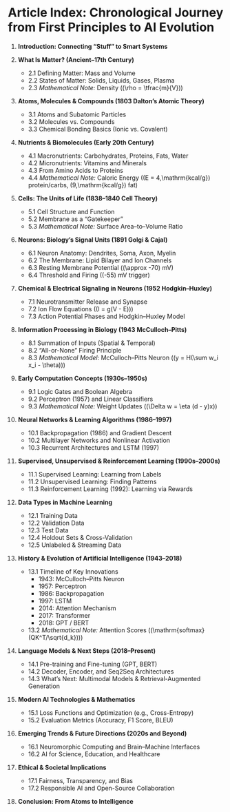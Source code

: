 # Article Index: Chronological Journey from First Principles to AI Evolution

1. **Introduction: Connecting “Stuff” to Smart Systems**

2. **What Is Matter? (Ancient–17th Century)**

   - 2.1 Defining Matter: Mass and Volume
   - 2.2 States of Matter: Solids, Liquids, Gases, Plasma
   - 2.3 _Mathematical Note:_ Density (\(\rho = \tfrac{m}{V}\))

3. **Atoms, Molecules & Compounds (1803 Dalton’s Atomic Theory)**

   - 3.1 Atoms and Subatomic Particles
   - 3.2 Molecules vs. Compounds
   - 3.3 Chemical Bonding Basics (Ionic vs. Covalent)

4. **Nutrients & Biomolecules (Early 20th Century)**

   - 4.1 Macronutrients: Carbohydrates, Proteins, Fats, Water
   - 4.2 Micronutrients: Vitamins and Minerals
   - 4.3 From Amino Acids to Proteins
   - 4.4 _Mathematical Note:_ Caloric Energy (\(E = 4\,\mathrm{kcal/g}\) protein/carbs, \(9\,\mathrm{kcal/g}\) fat)

5. **Cells: The Units of Life (1838–1840 Cell Theory)**

   - 5.1 Cell Structure and Function
   - 5.2 Membrane as a “Gatekeeper”
   - 5.3 _Mathematical Note:_ Surface Area–to–Volume Ratio

6. **Neurons: Biology’s Signal Units (1891 Golgi & Cajal)**

   - 6.1 Neuron Anatomy: Dendrites, Soma, Axon, Myelin
   - 6.2 The Membrane: Lipid Bilayer and Ion Channels
   - 6.3 Resting Membrane Potential (\(\approx -70\) mV)
   - 6.4 Threshold and Firing (\(-55\) mV trigger)

7. **Chemical & Electrical Signaling in Neurons (1952 Hodgkin–Huxley)**

   - 7.1 Neurotransmitter Release and Synapse
   - 7.2 Ion Flow Equations (\(I = g(V - E)\))
   - 7.3 Action Potential Phases and Hodgkin–Huxley Model

8. **Information Processing in Biology (1943 McCulloch–Pitts)**

   - 8.1 Summation of Inputs (Spatial & Temporal)
   - 8.2 “All-or-None” Firing Principle
   - 8.3 _Mathematical Model:_ McCulloch–Pitts Neuron (\(y = H(\sum w_i x_i - \theta)\))

9. **Early Computation Concepts (1930s–1950s)**

   - 9.1 Logic Gates and Boolean Algebra
   - 9.2 Perceptron (1957) and Linear Classifiers
   - 9.3 _Mathematical Note:_ Weight Updates (\(\Delta w = \eta (d - y)x\))

10. **Neural Networks & Learning Algorithms (1986–1997)**

    - 10.1 Backpropagation (1986) and Gradient Descent
    - 10.2 Multilayer Networks and Nonlinear Activation
    - 10.3 Recurrent Architectures and LSTM (1997)

11. **Supervised, Unsupervised & Reinforcement Learning (1990s–2000s)**

    - 11.1 Supervised Learning: Learning from Labels
    - 11.2 Unsupervised Learning: Finding Patterns
    - 11.3 Reinforcement Learning (1992): Learning via Rewards

12. **Data Types in Machine Learning**

    - 12.1 Training Data
    - 12.2 Validation Data
    - 12.3 Test Data
    - 12.4 Holdout Sets & Cross-Validation
    - 12.5 Unlabeled & Streaming Data

13. **History & Evolution of Artificial Intelligence (1943–2018)**

    - 13.1 Timeline of Key Innovations
      - 1943: McCulloch–Pitts Neuron
      - 1957: Perceptron
      - 1986: Backpropagation
      - 1997: LSTM
      - 2014: Attention Mechanism
      - 2017: Transformer
      - 2018: GPT / BERT
    - 13.2 _Mathematical Note:_ Attention Scores (\(\mathrm{softmax}(QK^T/\sqrt{d_k})\))

14. **Language Models & Next Steps (2018–Present)**

    - 14.1 Pre-training and Fine-tuning (GPT, BERT)
    - 14.2 Decoder, Encoder, and Seq2Seq Architectures
    - 14.3 What’s Next: Multimodal Models & Retrieval-Augmented Generation

15. **Modern AI Technologies & Mathematics**

    - 15.1 Loss Functions and Optimization (e.g., Cross-Entropy)
    - 15.2 Evaluation Metrics (Accuracy, F1 Score, BLEU)

16. **Emerging Trends & Future Directions (2020s and Beyond)**

    - 16.1 Neuromorphic Computing and Brain–Machine Interfaces
    - 16.2 AI for Science, Education, and Healthcare

17. **Ethical & Societal Implications**

    - 17.1 Fairness, Transparency, and Bias
    - 17.2 Responsible AI and Open-Source Collaboration

18. **Conclusion: From Atoms to Intelligence**
